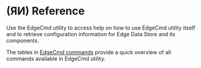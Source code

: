 ﻿---
uid: Reference1-0
---

# (ЯИ) Reference

Use the EdgeCmd utility to access help on how to use EdgeCmd utility itself and to retrieve configuration information for Edge Data Store and its components.

The tables in [EdgeCmd commands](xref:EdgecmdCommands1-0) provide a quick overview of all commands available in EdgeCmd utility.
